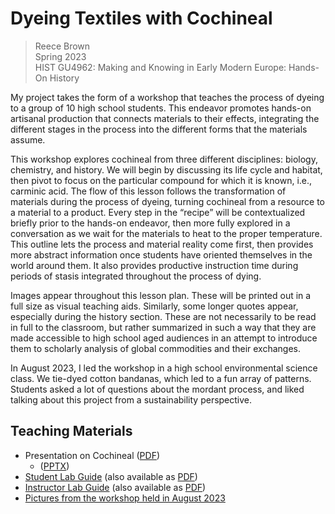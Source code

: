 # Dyeing Textiles with Cochineal
> Reece Brown<br>
> Spring 2023<br>
> HIST GU4962: Making and Knowing in Early Modern Europe: Hands-On History<br>

My project takes the form of a workshop that teaches the process of dyeing to a group of 10 high school students. This endeavor promotes hands-on artisanal production that connects materials to their effects, integrating the different stages in the process into the different forms that the materials assume. 

This workshop explores cochineal from three different disciplines: biology, chemistry, and history. We will begin by discussing its life cycle and habitat, then pivot to focus on the particular compound for which it is known, i.e., carminic acid. The flow of this lesson follows the transformation of materials during the process of dyeing, turning cochineal from a resource to a material to a product. Every step in the “recipe” will be contextualized briefly prior to the hands-on endeavor, then more fully explored in a conversation as we wait for the materials to heat to the proper temperature. This outline lets the process and material reality come first, then provides more abstract information once students have oriented themselves in the world around them.  It also provides productive instruction time during periods of stasis integrated throughout the process of dying. 

Images appear throughout this lesson plan. These will be printed out in a full size as visual teaching aids. Similarly, some longer quotes appear, especially during the history section. These are not necessarily to be read in full to the classroom, but rather summarized in such a way that they are made accessible to high school aged audiences in an attempt to introduce them to scholarly analysis of global commodities and their exchanges. 

In August 2023, I led the workshop in a high school environmental science class. We tie-dyed cotton bandanas, which led to a fun array of patterns. Students asked a lot of questions about the mordant process, and liked talking about this project from a sustainability perspective. 

## Teaching Materials
- Presentation on Cochineal ([PDF](/documents/pdf/sp23_brown_reece_final-project_dye-workshop-presentation.pdf)) 
     - ([PPTX](/documents/student-projects/sp23_brown_reece_final-project_dye-workshop-presentation.pptx))
- [Student Lab Guide](/resources/student-projects/sp23_brown_reece_final-project_dye-workshop-student-lab-guide/) (also available as [PDF](/documents/pdf/sp23_brown_reece_final-project_dye-workshop-student-lab-guide.pdf))
- [Instructor Lab Guide](/resources/student-projects/sp23_brown_reece_final-project_dye-workshop-instructor-lab-guide/) (also available as [PDF](/documents/pdf/sp23_brown_reece_final-project_dye-workshop-instructor-lab-guide.pdf))
- [Pictures from the workshop held in August 2023](https://photos.google.com/share/AF1QipPQ-ckzEr4N6hcVK2boj-QeGYtMzrFdKhrt0fgxMf7iBe-v1HOC3bSXoPVSoiF-IQ?key=akFJYk94VHdoRmxCeUphaGJzY3pxRnRWYW9NRVdn)
